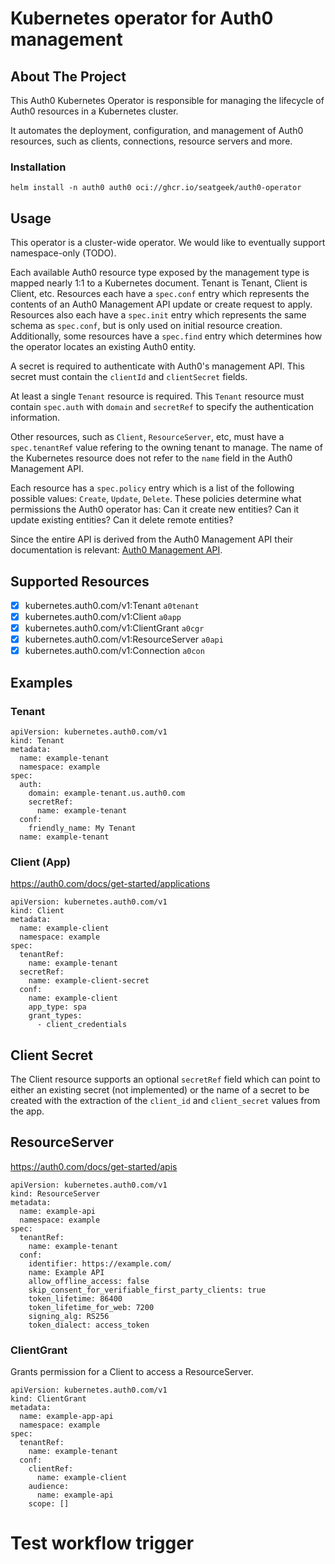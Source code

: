 # Kubernetes operator for Auth0 management

## About The Project

This Auth0 Kubernetes Operator is responsible for managing the lifecycle of Auth0 resources in a Kubernetes cluster.

It automates the deployment, configuration, and management of Auth0 resources, such as clients, connections, resource servers and more.

### Installation

`helm install -n auth0 auth0 oci://ghcr.io/seatgeek/auth0-operator`

## Usage

This operator is a cluster-wide operator. We would like to eventually support namespace-only (TODO).

Each available Auth0 resource type exposed by the management type is mapped nearly 1:1 to a Kubernetes document. Tenant is Tenant, Client is Client, etc. Resources each have a `spec.conf` entry which represents the contents of an Auth0 Management API update or create request to apply. Resources also each have a `spec.init` entry which represents the same schema as `spec.conf`, but is only used on initial resource creation. Additionally, some resources have a `spec.find` entry which determines how the operator locates an existing Auth0 entity.

A secret is required to authenticate with Auth0's management API. This secret must contain the `clientId` and `clientSecret` fields.

At least a single `Tenant` resource is required. This `Tenant` resource must contain `spec.auth` with `domain` and `secretRef` to specify the authentication information.

Other resources, such as `Client`, `ResourceServer`, etc, must have a `spec.tenantRef` value refering to the owning tenant to manage. The name of the Kubernetes resource does not refer to the `name` field in the Auth0 Management API.

Each resource has a `spec.policy` entry which is a list of the following possible values: `Create`, `Update`, `Delete`. These policies determine what permissions the Auth0 operator has: Can it create new entities? Can it update existing entities? Can it delete remote entities?

Since the entire API is derived from the Auth0 Management API their documentation is relevant: [Auth0 Management API](https://auth0.com/docs/api/management/v2).

## Supported Resources

- [x] kubernetes.auth0.com/v1:Tenant `a0tenant`
- [x] kubernetes.auth0.com/v1:Client `a0app`
- [x] kubernetes.auth0.com/v1:ClientGrant `a0cgr`
- [x] kubernetes.auth0.com/v1:ResourceServer `a0api`
- [x] kubernetes.auth0.com/v1:Connection `a0con`

## Examples

### Tenant

```
apiVersion: kubernetes.auth0.com/v1
kind: Tenant
metadata:
  name: example-tenant
  namespace: example
spec:
  auth:
    domain: example-tenant.us.auth0.com
    secretRef:
      name: example-tenant
  conf:
    friendly_name: My Tenant
  name: example-tenant
```

### Client (App)

https://auth0.com/docs/get-started/applications

```
apiVersion: kubernetes.auth0.com/v1
kind: Client
metadata:
  name: example-client
  namespace: example
spec:
  tenantRef:
    name: example-tenant
  secretRef:
    name: example-client-secret
  conf:
    name: example-client
    app_type: spa
    grant_types:
      - client_credentials
```

## Client Secret

The Client resource supports an optional `secretRef` field which can point to either an existing secret (not implemented) or the name of a secret to be created with the extraction of the `client_id` and `client_secret` values from the app.

## ResourceServer

https://auth0.com/docs/get-started/apis

```
apiVersion: kubernetes.auth0.com/v1
kind: ResourceServer
metadata:
  name: example-api
  namespace: example
spec:
  tenantRef:
    name: example-tenant
  conf:
    identifier: https://example.com/
    name: Example API
    allow_offline_access: false
    skip_consent_for_verifiable_first_party_clients: true
    token_lifetime: 86400
    token_lifetime_for_web: 7200
    signing_alg: RS256
    token_dialect: access_token
```

### ClientGrant

Grants permission for a Client to access a ResourceServer.

```
apiVersion: kubernetes.auth0.com/v1
kind: ClientGrant
metadata:
  name: example-app-api
  namespace: example
spec:
  tenantRef:
    name: example-tenant
  conf:
    clientRef:
      name: example-client
    audience:
      name: example-api
    scope: []
```
# Test workflow trigger

